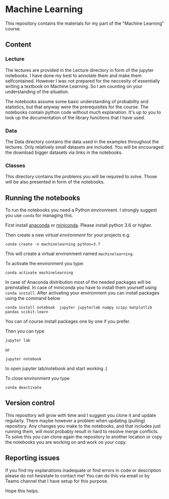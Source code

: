 # Machine Learning

This repository contains the materials for my part of the "Machine Learning" course.

## Content

### Lecture

The lectures are provided in the Lecture directory in form of the jupyter notebooks. I have done my best to annotate them and make them selfcontained. However I was not prepared for the neccesity of essentially writing a textbook on Machine Learning. So I am counting on your understanding of the situation. 

The notebooks assume some basic understanding of probability and statistics, but that anyway were the prerequisites for the course. The notebooks contain python code without much explanation. It's up to you to look up the documentation of the library functions that I have used. 

### Data

The Data directory contains the data used in the examples throughout the lectures. Only relatively small datasets are included. You will be encouraged the download bigger datasets via links in the notebooks. 

### Classes

This directory  contains the problems you will be required to solve. Those will be also presented in form of the notebooks. 

## Running the notebooks

To run the notebooks you need a Python environment. I strongly suggest you use `conda` for managing this. 

First install [anaconda](https://www.anaconda.com/distribution/) or [miniconda](https://docs.conda.io/en/latest/miniconda.html). Please install python 3.6 or higher. 

Then create a new _virtual environment_ for your projects e.g.
```
conda create -n machinelearning python=3.7
```
This will create a virtual environment named `machinelearning`. 

To activate the environment you type:
```
conda activate machinelearning 
```

In case of Anaconda distribution most of the needed packages will be preinstalled. In case of miniconda you have to install them yourself using `conda install`. 
After activating your environment you can install packages using the command below

```
conda install notebook  jupyter jupyterlab numpy scipy matplotlib  pandas scikit-learn
```
You can of course install packages one by one if you prefer. 


Then you can type
```
jupyter lab 
```
or
```
jupyter notebook
```
to open jupyter lab/notebook  and start working :)

To close environment you type 
```
conda deactivate
```
 
## Version control

This repository will grow with time and I suggest you clone it and update regularly. There maybe however a problem when updating (pulling) repository. Any changes you make to the notebooks, and that includes just running them, will most probably   result in hard to resolve merge conflicts. To solve this you can clone  again the repository to another location or copy the notebooks you are working on and work on your copy.  
 
## Reporting issues

If you find my explanations inadequate or find errors in code or description please do not hesistate to contact me! You can do this via email or by Teams channel that I have setup for this purpose. 
 
Hope this helps. 








